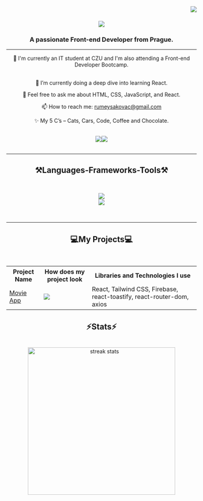 <img align="right" src="https://visitor-badge.laobi.icu/badge?page_id=EnchantressRuby.EnchantressRuby" /> 

<h1 align="center">
  <img src="https://readme-typing-svg.demolab.com/?font=Righteous&size=35&center=true&vCenter=true&width=500&height=70&duration=3000&lines=Hi+There!+👋;+I'm+Ruby!;"/>
</h1>

<h3 align="center">A passionate Front-end Developer from Prague.</h3>

<hr/>

<div align="center">
  🔭 I'm currently an IT student at CZU and I'm also attending a Front-end Developer Bootcamp.<br/><br/>
  
  🌱 I’m currently doing a deep dive into learning React.<br/>
  
  💬 Feel free to ask me about HTML, CSS, JavaScript, and React.<br/>

  📫 How to reach me: <a href="mailto:rumeysakovac@gmail.com">rumeysakovac@gmail.com</a><br/>
  
  ✨ My 5 C’s – Cats, Cars, Code, Coffee and Chocolate.
</div>

<br/>

<div align="center" style="font-size: 0;>
  <a href="mailto:rumeysakovac@gmail.com">
    <img src="https://img.shields.io/badge/Gmail-D14836?style=for-the-badge&logo=gmail&logoColor=white" target="_blank" />
  </a>
  <a href="https://www.linkedin.com/in/rumeysakovac/">
    <img src="https://img.shields.io/badge/LinkedIn-0077B5?style=for-the-badge&logo=linkedin&logoColor=white" target="_blank" />
  </a>
</div>

<br/>
<hr/>

<h2 align="center">⚒️Languages-Frameworks-Tools⚒️</h2>
<br/>
<div align="center">
  <p cursor="pointer">
    <img src="https://skillicons.dev/icons?i=html,css,js,react"/><br/>
    <img src="https://skillicons.dev/icons?i=sass,tailwind,bootstrap,figma,firebase,github,redux,yarn"/>
  </p>
</div>

<br/>
<hr/>

<!--
<div align="center">
  <h2>🐍My Contributions🐍</h2>
  <br>
  <img alt="snake eating my contributions" src="https://raw.githubusercontent.com/EnchantressRuby/EnchantressRuby/output/github-contribution-grid-snake.svg" />
  <br/><br/><br/>
</div>

<hr/>

-->
<!--
<h2 align="center">💻My Projects💻</h2>
<br/>
<div>
  |Project Name|How does my project look|Libraries and Technologies I use|
  |---|---|---|
  |<a href="https://kovacdev-react-movie-app.netlify.app/">Movie App</a>| *gif* |React, Tailwind CSS, Firebase, react-tostify, react-router-dom, axios|
</div>
-->

<h2 align="center">💻My Projects💻</h2>
<br/>
<table align="center">
  <tr>
    <th>Project Name</th>
    <th>How does my project look</th>
    <th>Libraries and Technologies I use</th>
  </tr>
  <tr>
    <td><a href="https://kovacdev-react-movie-app.netlify.app/">Movie App</a></td>
    <td><img src="https://github.com/user-attachments/assets/24e659bc-7048-49d9-8d6d-2639e3382884"/></td>
    <td>React, Tailwind CSS, Firebase, react-toastify, react-router-dom, axios</td>
  </tr>
</table>
<h2 align="center">⚡Stats⚡</h2>
<br>
<div align="center">
  <img width=390 src="https://streak-stats.demolab.com/?user=EnchantressRuby&count_private=true&theme=react&border_radius=10" alt="streak stats"/>

  <!--
  <img width=390 src="https://github-readme-stats-EnchantressRuby.vercel.app/api?username=EnchantressRuby&count_private=true&show_icons=true&theme=react&rank_icon=github&border_radius=10" alt="readme stats"/>
  <br/>
  <img width=390 align="center" src="https://github-readme-stats-EnchantressRuby.vercel.app/api/top-langs/?username=EnchantressRuby&hide=HTML&langs_count=8&layout=compact&theme=react&border_radius=10&size_weight=0.5&count_weight=0.5&exclude_repo=github-readme-stats" alt="top langs"/>
  -->
</div>
